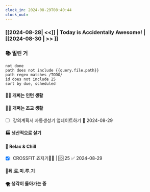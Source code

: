 ```yaml
---
clock_in: 2024-08-29T08:40:44
clock_out:
---
```

### [[2024-08-28| <<]] | **Today is Accidentally Awesome!** | [[2024-08-30 | >> ]]

### 📚 밀린 거
```tasks
not done 
path does not include {{query.file.path}}
path regex matches /TODO/
id does not include 25
sort by due, scheduled
```

#### 🤦‍♂️ 개쩌는 인턴 생활


#### 👨‍🏫 개쩌는 조교 생활
- [ ] 강의계획서 자동생성기 업데이트하기 📅 2024-08-29 

#### 🏭 생산적으로 살기

#### 🍻 Relax & Chill 
- [x] CROSSFIT 죠지기🏋️‍♀️ | 🆔 25 ✅ 2024-08-29


#### 💨뒤.로.미.루.기

#### 🌪 생각이 돌아가는 중